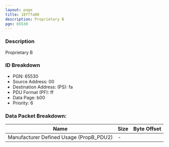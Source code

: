 ```yaml
---
layout: page
title: 18fffa00
description: Proprietary B
pgn: 65530
---
```


### Description

Proprietary B

### ID Breakdown
* PGN: 65530
* Source Address: 00
* Destination Address: (PS): fa
* PDU Format (PF): ff
* Data Page: b00
* Priority: 6
### Data Packet Breakdown:

| Name | Size | Byte Offset |
| ---- | ---- | ----------- |
| Manufacturer Defined Usage (PropB_PDU2) | - |  |
